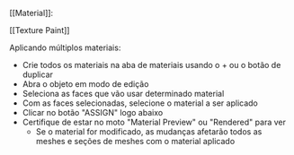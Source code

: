 [[Material]]:





[[Texture Paint]]





Aplicando múltiplos materiais:

- Crie todos os materiais na aba de materiais usando o + ou o botão de duplicar
- Abra o objeto em modo de edição
- Seleciona as faces que vão usar determinado material
- Com as faces selecionadas, selecione o material a ser aplicado
- Clicar no botão "ASSIGN" logo abaixo
- Certifique de estar no moto "Material Preview" ou "Rendered" para ver 
  - Se o material for modificado, as mudanças afetarão todos as meshes e seções de meshes com o material aplicado

